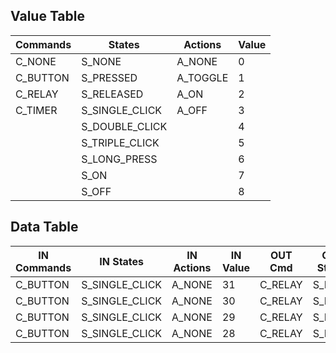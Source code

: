 ## Value Table

| Commands       | States         | Actions        | Value          |
|----------------|----------------|----------------|----------------|
| C_NONE         | S_NONE         | A_NONE         | 0              |
| C_BUTTON       | S_PRESSED      | A_TOGGLE       | 1              |
| C_RELAY        | S_RELEASED     | A_ON           | 2              |
| C_TIMER        | S_SINGLE_CLICK | A_OFF          | 3              |
|                | S_DOUBLE_CLICK |                | 4              |
|                | S_TRIPLE_CLICK |                | 5              |
|                | S_LONG_PRESS   |                | 6              |
|                | S_ON           |                | 7              |
|                | S_OFF          |                | 8              |

## Data Table

| IN Commands | IN States      | IN Actions | IN Value | OUT Cmd    | OUT States     | OUT Actions | OUT Value |
|-------------|----------------|------------|----------|------------|----------------|-------------|-----------|
| C_BUTTON    | S_SINGLE_CLICK | A_NONE     | 31       | C_RELAY    | S_NONE         | A_TOGGLE    | 16        |
| C_BUTTON    | S_SINGLE_CLICK | A_NONE     | 30       | C_RELAY    | S_NONE         | A_TOGGLE    | 17        |
| C_BUTTON    | S_SINGLE_CLICK | A_NONE     | 29       | C_RELAY    | S_NONE         | A_TOGGLE    | 18        |
| C_BUTTON    | S_SINGLE_CLICK | A_NONE     | 28       | C_RELAY    | S_NONE         | A_TOGGLE    | 19        |
